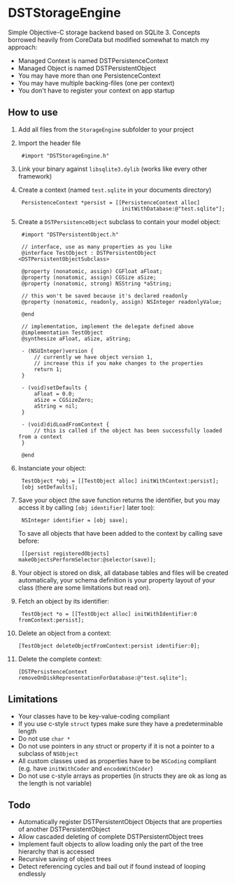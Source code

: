 # DSTStorageEngine

Simple Objective-C storage backend based on SQLite 3. Concepts borrowed heavily from CoreData but modified somewhat to match my approach:

* Managed Context is named DSTPersistenceContext
* Managed Object is named DSTPersistentObject
* You may have more than one PersistenceContext
* You may have multiple backing-files (one per context)
* You don't have to register your context on app startup

## How to use

1. Add all files from the `StorageEngine` subfolder to your project
2. Import the header file

        #import "DSTStorageEngine.h"

3. Link your binary against `libsqlite3.dylib` (works like every other framework)
4. Create a context (named `test.sqlite` in your documents directory)

    	PersistenceContext *persist = [[PersistenceContext alloc]
    	                                initWithDatabase:@"test.sqlite"];

5. Create a `DSTPersistenceObject` subclass to contain your model object:

        #import "DSTPersistentObject.h"

        // interface, use as many properties as you like
        @interface TestObject : DSTPersistentObject <DSTPersistentObjectSubclass>

        @property (nonatomic, assign) CGFloat aFloat;
        @property (nonatomic, assign) CGSize aSize;
        @property (nonatomic, strong) NSString *aString;

        // this won't be saved because it's declared readonly
        @property (nonatomic, readonly, assign) NSInteger readonlyValue;

        @end

        // implementation, implement the delegate defined above
        @implementation TestObject
        @synthesize aFloat, aSize, aString;
        
        - (NSUInteger)version {
            // currently we have object version 1,
            // increase this if you make changes to the properties
            return 1;
        }

        - (void)setDefaults {
            aFloat = 0.0;
            aSize = CGSizeZero;
            aString = nil;
        }
        
        - (void)didLoadFromContext {
            // this is called if the object has been successfully loaded from a context
        }
        
        @end

6. Instanciate your object:

        TestObject *obj = [[TestObject alloc] initWithContext:persist];
        [obj setDefaults];

7. Save your object (the save function returns the identifier, but you may access it by calling `[obj identifier]` later too):

        NSInteger identifier = [obj save];
        
    To save all objects that have been added to the context by calling save before:
    
        [[persist registeredObjects] makeObjectsPerformSelector:@selector(save)];
        
8. Your object is stored on disk, all database tables and files will be created automatically, your schema definition is your property layout of your class (there are some limitations but read on).

9. Fetch an object by its identifier:

        TestObject *o = [[TestObject alloc] initWithIdentifier:0 fromContext:persist];

10. Delete an object from a context:

        [TestObject deleteObjectFromContext:persist identifier:0];

11. Delete the complete context:

        [DSTPersistenceContext removeOnDiskRepresentationForDatabase:@"test.sqlite"];

## Limitations

* Your classes have to be key-value-coding compliant
* If you use c-style `struct` types make sure they have a predeterminable length
* Do not use `char *`
* Do not use pointers in any struct or property if it is not a pointer to a subclass of `NSObject`
* All custom classes used as properties have to be `NSCoding` compliant (e.g. have `initWithCoder` and `encodeWithCoder`)
* Do not use c-style arrays as properties (in structs they are ok as long as the length is not variable)


## Todo

* Automatically register DSTPersistentObject Objects that are properties of another DSTPersistentObject
* Allow cascaded deleting of complete DSTPersistentObject trees
* Implement fault objects to allow loading only the part of the tree hierarchy that is accessed
* Recursive saving of object trees
* Detect referencing cycles and bail out if found instead of looping endlessly
